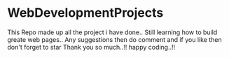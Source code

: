 # WebDevelopmentProjects
This Repo made up all the project i have done.. Still learning how to build greate web pages.. Any suggestions then do comment and if you like then don't forget to star Thank you so much..!! happy coding..!!
